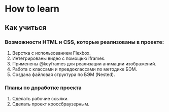 # How to learn
## Как учиться
### Возможности HTML и CSS, которые реализованы в проекте:
1. Верстка с использованием Flexbox.
2. Интегрированы видео с помощью iframes.
3. Применены @keyframes для реализации анимации изображений.
4. Работа с классами и превдоклассами по методике БЭМ.
5. Создана файловая структура по БЭМ (Nested). 
### Планы по доработке проекта
1. Сделать рабочие ссылки.
2. Сделать проект кроссбраузерным.
